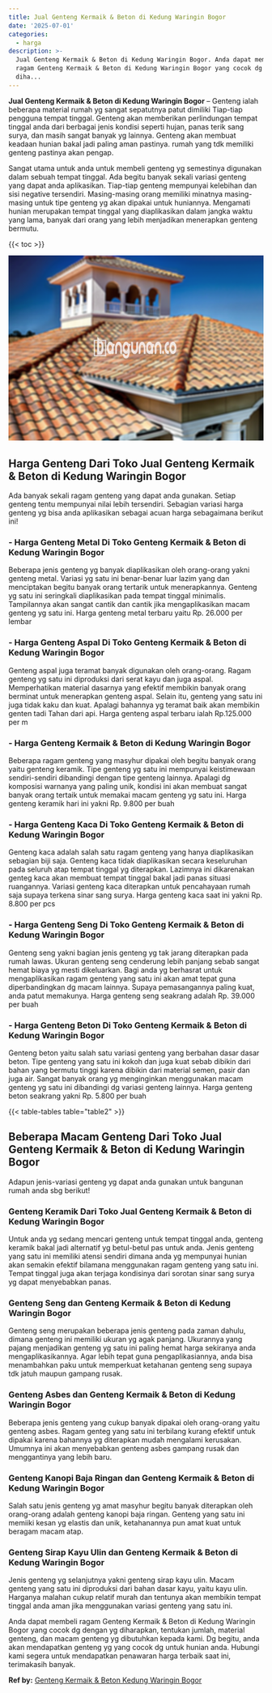 ```yaml
---
title: Jual Genteng Kermaik & Beton di Kedung Waringin Bogor
date: '2025-07-01'
categories:
  - harga
description: >-
  Jual Genteng Kermaik & Beton di Kedung Waringin Bogor. Anda dapat membeli
  ragam Genteng Kermaik & Beton di Kedung Waringin Bogor yang cocok dg dengan yg
  diha...
---
```


**Jual Genteng Kermaik & Beton di Kedung Waringin Bogor** – Genteng ialah beberapa material rumah yg sangat sepatutnya patut dimiliki Tiap-tiap pengguna tempat tinggal. Genteng akan memberikan perlindungan tempat tinggal anda dari berbagai jenis kondisi seperti hujan, panas terik sang surya, dan masih sangat banyak yg lainnya. Genteng akan membuat keadaan hunian bakal jadi paling aman pastinya. rumah yang tdk memiliki genteng pastinya akan pengap.

Sangat utama untuk anda untuk membeli genteng yg semestinya digunakan dalam sebuah tempat tinggal. Ada begitu banyak sekali variasi genteng yang dapat anda aplikasikan. Tiap-tiap genteng mempunyai kelebihan dan sisi negative tersendiri. Masing-masing orang memiliki minatnya masing-masing untuk tipe genteng yg akan dipakai untuk huniannya. Mengamati hunian merupakan tempat tinggal yang diaplikasikan dalam jangka waktu yang lama, banyak dari orang yang lebih menjadikan menerapkan genteng bermutu.

{{< toc >}}

![Jual Genteng Kermaik & Beton di Kedung Waringin Bogor](/images/genteng-minimalis-murah10.png)

## Harga Genteng Dari Toko Jual Genteng Kermaik & Beton di Kedung Waringin Bogor

Ada banyak sekali ragam genteng yang dapat anda gunakan. Setiap genteng tentu mempunyai nilai lebih tersendiri. Sebagian variasi harga genteng yg bisa anda aplikasikan sebagai acuan harga sebagaimana berikut ini!

### \- Harga Genteng Metal Di Toko Genteng Kermaik & Beton di Kedung Waringin Bogor

Beberapa jenis genteng yg banyak diaplikasikan oleh orang-orang yakni genteng metal. Variasi yg satu ini benar-benar luar lazim yang dan menciptakan begitu banyak orang tertarik untuk menerapkannya. Genteng yg satu ini seringkali diaplikasikan pada tempat tinggal minimalis. Tampilannya akan sangat cantik dan cantik jika mengaplikasikan macam genteng yg satu ini. Harga genteng metal terbaru yaitu Rp. 26.000 per lembar

### \- Harga Genteng Aspal Di Toko Genteng Kermaik & Beton di Kedung Waringin Bogor

Genteng aspal juga teramat banyak digunakan oleh orang-orang. Ragam genteng yg satu ini diproduksi dari serat kayu dan juga aspal. Memperhatikan material dasarnya yang efektif membikin banyak orang berminat untuk menerapkan genteng aspal. Selain itu, genteng yang satu ini juga tidak kaku dan kuat. Apalagi bahannya yg teramat baik akan membikin genten tadi Tahan dari api. Harga genteng aspal terbaru ialah Rp.125.000 per m

### \- Harga Genteng Kermaik & Beton di Kedung Waringin Bogor

Beberapa ragam genteng yang masyhur dipakai oleh begitu banyak orang yaitu genteng keramik. Tipe genteng yg satu ini mempunyai keistimewaan sendiri-sendiri dibandingi dengan tipe genteng lainnya. Apalagi dg komposisi warnanya yang paling unik, kondisi ini akan membuat sangat banyak orang tertaik untuk memakai macam genteng yg satu ini. Harga genteng keramik hari ini yakni Rp. 9.800 per buah

### \- Harga Genteng Kaca Di Toko Genteng Kermaik & Beton di Kedung Waringin Bogor

Genteng kaca adalah salah satu ragam genteng yang hanya diaplikasikan sebagian biji saja. Genteng kaca tidak diaplikasikan secara keseluruhan pada seluruh atap tempat tinggal yg diterapkan. Lazimnya ini dikarenakan genteg kaca akan membuat tempat tinggal bakal jadi panas situasi ruangannya. Variasi genteng kaca diterapkan untuk pencahayaan rumah saja supaya terkena sinar sang surya. Harga genteng kaca saat ini yakni Rp. 8.800 per pcs

### \- Harga Genteng Seng Di Toko Genteng Kermaik & Beton di Kedung Waringin Bogor

Genteng seng yakni bagian jenis genteng yg tak jarang diterapkan pada rumah lawas. Ukuran genteng seng cenderung lebih panjang sebab sangat hemat biaya yg mesti dikeluarkan. Bagi anda yg berhasrat untuk mengaplikasikan ragam genteng yang satu ini akan amat tepat guna diperbandingkan dg macam lainnya. Supaya pemasangannya paling kuat, anda patut memakunya. Harga genteng seng seakrang adalah Rp. 39.000 per buah

### \- Harga Genteng Beton Di Toko Genteng Kermaik & Beton di Kedung Waringin Bogor

Genteng beton yaitu salah satu variasi genteng yang berbahan dasar dasar beton. Tipe genteng yang satu ini kokoh dan juga kuat sebab dibikin dari bahan yang bermutu tinggi karena dibikin dari material semen, pasir dan juga air. Sangat banyak orang yg menginginkan menggunakan macam genteng yg satu ini dibandingi dg variasi genteng lainnya. Harga genteng beton seakrang yakni Rp. 5.800 per buah

{{< table-tables table="table2" >}}

## Beberapa Macam Genteng Dari Toko Jual Genteng Kermaik & Beton di Kedung Waringin Bogor

Adapun jenis-variasi genteng yg dapat anda gunakan untuk bangunan rumah anda sbg berikut!

### Genteng Keramik Dari Toko Jual Genteng Kermaik & Beton di Kedung Waringin Bogor

Untuk anda yg sedang mencari genteng untuk tempat tinggal anda, genteng keramik bakal jadi alternatif yg betul-betul pas untuk anda. Jenis genteng yang satu ini memiliki atensi sendiri dimana anda yg mempunyai hunian akan semakin efektif bilamana menggunakan ragam genteng yang satu ini. Tempat tinggal juga akan terjaga kondisinya dari sorotan sinar sang surya yg dapat menyebabkan panas.

### Genteng Seng dan Genteng Kermaik & Beton di Kedung Waringin Bogor

Genteng seng merupakan beberapa jenis genteng pada zaman dahulu, dimana genteng ini memiliki ukuran yg agak panjang. Ukurannya yang pajang menjadikan genteng yg satu ini paling hemat harga sekiranya anda mengaplikasikannya. Agar lebih tepat guna pengaplikasiannya, anda bisa menambahkan paku untuk memperkuat ketahanan genteng seng supaya tdk jatuh maupun gampang rusak.

### Genteng Asbes dan Genteng Kermaik & Beton di Kedung Waringin Bogor

Beberapa jenis genteng yang cukup banyak dipakai oleh orang-orang yaitu genteng asbes. Ragam genteg yang satu ini terbilang kurang efektif untuk dipakai karena bahannya yg diterapkan mudah mengalami kerusakan. Umumnya ini akan menyebabkan genteng asbes gampang rusak dan menggantinya yang lebih baru.

### Genteng Kanopi Baja Ringan dan Genteng Kermaik & Beton di Kedung Waringin Bogor

Salah satu jenis genteng yg amat masyhur begitu banyak diterapkan oleh orang-orang adalah genteng kanopi baja ringan. Genteng yang satu ini memiiki kesan yg elastis dan unik, ketahanannya pun amat kuat untuk beragam macam atap.

### Genteng Sirap Kayu Ulin dan Genteng Kermaik & Beton di Kedung Waringin Bogor

Jenis genteng yg selanjutnya yakni genteng sirap kayu ulin. Macam genteng yang satu ini diproduksi dari bahan dasar kayu, yaitu kayu ulin. Harganya malahan cukup relatif murah dan tentunya akan membikin tempat tinggal anda aman jika menggunakan variasi genteng yang satu ini.

Anda dapat membeli ragam Genteng Kermaik & Beton di Kedung Waringin Bogor yang cocok dg dengan yg diharapkan, tentukan jumlah, material genteng, dan macam genteng yg dibutuhkan kepada kami. Dg begitu, anda akan mendapatkan genteng yg yang cocok dg untuk hunian anda. Hubungi kami segera untuk mendapatkan penawaran harga terbaik saat ini, terimakasih banyak.

**Ref by:**  [Genteng Kermaik & Beton  Kedung Waringin Bogor](https://id.wikipedia.org/wiki/Genteng)
